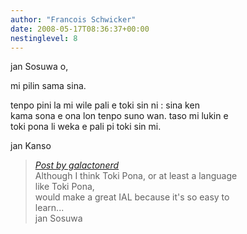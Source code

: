 ```yaml
---
author: "Francois Schwicker"
date: 2008-05-17T08:36:37+00:00
nestinglevel: 8
---
```

jan Sosuwa o,  
  
mi pilin sama sina.  
  
tenpo pini la mi wile pali e toki sin ni : sina ken  
kama sona e ona lon tenpo suno wan. taso mi lukin e  
toki pona li weka e pali pi toki sin mi.  
  
jan Kanso  

> [_Post by galactonerd_](/X7lXcIxk/community-translations.2#post24)  
> Although I think Toki Pona, or at least a language  
> like Toki Pona,  
> would make a great IAL because it's so easy to  
> learn...  
> jan Sosuwa  
>